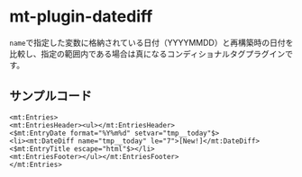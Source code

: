 # mt-plugin-datediff

`name`で指定した変数に格納されている日付（YYYYMMDD）と再構築時の日付を比較し、指定の範囲内である場合は真になるコンディショナルタグプラグインです。

## サンプルコード

```
<mt:Entries>
<mt:EntriesHeader><ul></mt:EntriesHeader>
<$mt:EntryDate format="%Y%m%d" setvar="tmp__today"$>
<li><mt:DateDiff name="tmp__today" le="7">[New!]</mt:DateDiff> <$mt:EntryTitle escape="html"$></li>
<mt:EntriesFooter></ul></mt:EntriesFooter>
</mt:Entries>
```